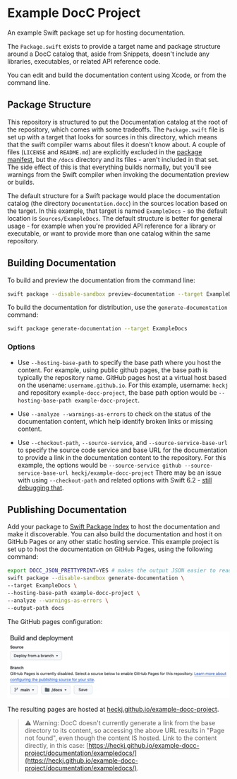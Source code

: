 # Example DocC Project

An example Swift package set up for hosting documentation.

The `Package.swift` exists to provide a target name and package structure around a DocC catalog that,
aside from Snippets, doesn't include any libraries, executables, or related API reference code.

You can edit and build the documentation content using Xcode, or from the command line.

## Package Structure

This repository is structured to put the Documentation catalog at the root of the repository, which comes with some tradeoffs.
The `Package.swift` file is set up with a target that looks for sources in this directory, which means
that the swift compiler warns about files it doesn't know about.
A couple of files (`LICENSE` and `README.md`) are explicitly excluded in the [package manifest](./Package.swift), but the `/docs` directory and its files - aren't included in that set.
The side effect of this is that everything builds normally, but you'll see warnings from the Swift compiler when invoking the documentation preview or builds.

The default structure for a Swift package would place the documentation catalog (the directory `Documentation.docc`) in the sources location based on the target.
In this example, that target is named `ExampleDocs` - so the default location is `Sources/ExampleDocs`.
The default structure is better for general usage - for example when you're provided API reference for a library or executable, or want to provide more than one catalog within the same repository.

## Building Documentation

To build and preview the documentation from the command line:

```bash
swift package --disable-sandbox preview-documentation --target ExampleDocs
```

To build the documentation for distribution, use the `generate-documentation` command:

```bash
swift package generate-documentation --target ExampleDocs
```

### Options

- Use `--hosting-base-path` to specify the base path where you host the content. 
  For example, using public github pages, the base path is typically the repository name.
  GitHub pages host at a virtual host based on the usename: `username.github.io`. 
  For this example, username: `heckj` and repository `example-docc-project`,
    the base path option would be `--hosting-base-path example-docc-project`.

- Use `--analyze --warnings-as-errors` to check on the status of the documentation content, which help identify broken links or missing content.

- Use `--checkout-path`, `--source-service`, and `--source-service-base-url` to specify the source code service and base URL for the documentation to provide a link in the documentation content to the repository. 
  For this example, the options would be `--source-service github --source-service-base-url heckj/example-docc-project`
  There may be an issue with using `--checkout-path` and related options with Swift 6.2 - [still debugging that](https://github.com/swiftlang/swift-docc/issues/1248).

## Publishing Documentation

Add your package to [Swift Package Index](https://swiftpackageindex.com) to host the documentation and make it discoverable.
You can also build the documentation and host it on GitHub Pages or any other static hosting service.
This example project is set up to host the documentation on GitHub Pages, using the following command:

```bash
export DOCC_JSON_PRETTYPRINT=YES # makes the output JSON easier to read, and diff
swift package --disable-sandbox generate-documentation \
--target ExampleDocs \
--hosting-base-path example-docc-project \
--analyze --warnings-as-errors \
--output-path docs
```

The GitHub pages configuration:

![A screenshot of the GitHub pages configuration. Deploy from source, branch `main`, deploying from the directory `docs`.](img/github-pages-config.png)

The resulting pages are hosted at [heckj.github.io/example-docc-project](https://heckj.github.io/example-docc-project).

> ⚠️ Warning: DocC doesn't currently generate a link from the base directory to its content, so accessing the above URL 
> results in "Page not found", even though the content IS hosted. Link to the content directly, in this case: [https://heckj.github.io/example-docc-project/documentation/exampledocs/](https://heckj.github.io/example-docc-project/documentation/exampledocs/).
